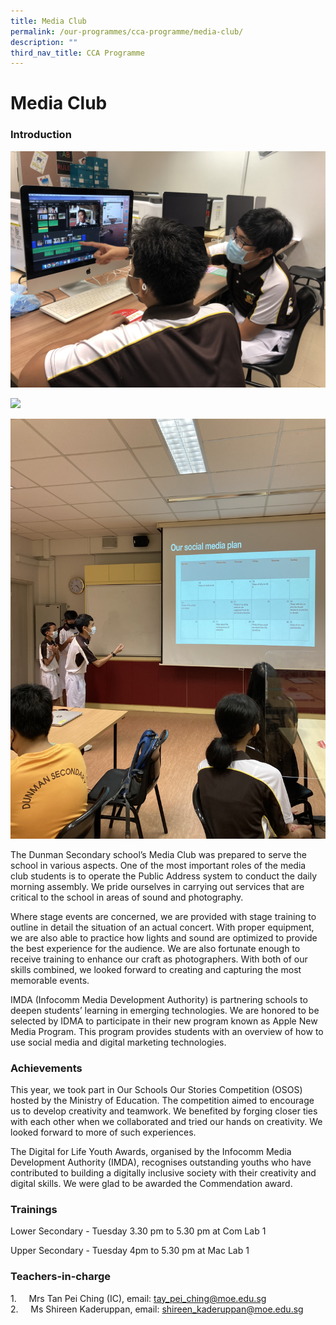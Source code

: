 ```yaml
---
title: Media Club
permalink: /our-programmes/cca-programme/media-club/
description: ""
third_nav_title: CCA Programme
---
```

# Media Club

### Introduction
![](/images/CCA%20Photos/Media%20Club/Media%20club_Image%201.jpg)

![](/images/CCA%20Photos/Media%20Club/Media%20club_Image%202.jpg)

![](/images/CCA%20Photos/Media%20Club/Media%20club_Image%203.jpg)

The Dunman Secondary school’s Media Club was prepared to serve the school in various aspects. One of the most important roles of the media club students is to operate the Public Address system to conduct the daily morning assembly. We pride ourselves in carrying out services that are critical to the school in areas of sound and photography.  

Where stage events are concerned, we are provided with stage training to outline in detail the situation of an actual concert. With proper equipment, we are also able to practice how lights and sound are optimized to provide the best experience for the audience. We are also fortunate enough to receive training to enhance our craft as photographers. With both of our skills combined, we looked forward to creating and capturing the most memorable events. 

IMDA (Infocomm Media Development Authority) is partnering schools to deepen students’ learning in emerging technologies. We are honored to be selected by IDMA to participate in their new program known as Apple New Media Program. This program provides students with an overview of how to use social media and digital marketing technologies.

### Achievements
This year, we took part in Our Schools Our Stories Competition (OSOS) hosted by the Ministry of Education. The competition aimed to encourage us to develop creativity and teamwork. We benefited by forging closer ties with each other when we collaborated and tried our hands on creativity. We looked forward to more of such experiences.

The Digital for Life Youth Awards, organised by the Infocomm Media Development Authority (IMDA), recognises outstanding youths who have contributed to building a digitally inclusive society with their creativity and digital skills. We were glad to be awarded the Commendation award.

### Trainings

Lower Secondary - Tuesday 3.30 pm to 5.30 pm at Com Lab 1

Upper Secondary - Tuesday 4pm to 5.30 pm at Mac Lab 1

### Teachers-in-charge

1.     Mrs Tan Pei Ching (IC), email: [tay\_pei\_ching@moe.edu.sg](mailto:tay_pei_ching@moe.edu.sg)   
2.     Ms Shireen Kaderuppan, email: [shireen\_kaderuppan@moe.edu.sg](mailto:shireen_kaderuppan@moe.edu.sg)
